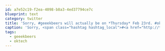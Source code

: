 ```yaml
---
id: a7e52c19-f2ea-4098-b8a3-4ed37794ce7c
blueprint: text
category: twitter
title: 'Sorry, #geeekbeers will actually be on *Thursday* Feb 23rd. #oktech RSVP here:  meetup.com/DigitalOkanaga…'
caption: 'Sorry, <span class="hashtag hashtag_local">#<a href="http://tweettemp.darylchymko.ca/?tag=geeekbeers">geeekbeers</a> will actually be on *Thursday* Feb 23rd. <span class="hashtag hashtag_local">#<a href="http://tweettemp.darylchymko.ca/?tag=oktech">oktech</a> RSVP here:  <a href="https://www.meetup.com/DigitalOkanagan/events/237561968/" title="https://www.meetup.com/DigitalOkanagan/events/237561968/" class="link link_untco">meetup.com/DigitalOkanaga…</a>'
tags:
  - geeekbeers
  - oktech
---
```

